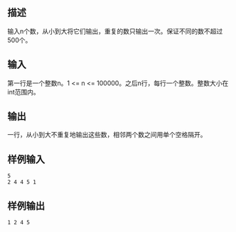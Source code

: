 ## 描述


输入n个数，从小到大将它们输出，重复的数只输出一次。保证不同的数不超过500个。

## 输入


第一行是一个整数n。1 <= n <= 100000。之后n行，每行一个整数。整数大小在int范围内。

## 输出


一行，从小到大不重复地输出这些数，相邻两个数之间用单个空格隔开。

## 样例输入


```
5
2 4 4 5 1
```


## 样例输出


```
1 2 4 5
```


